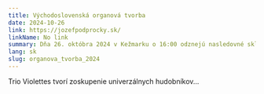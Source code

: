 ```yaml
---
title: Východoslovenská organová tvorba
date: 2024-10-26
link: https://jozefpodprocky.sk/
linkName: No link
summary: Dňa 26. októbra 2024 v Kežmarku o 16:00 odznejú nasledovné skladby v podaní Jána Fica: Suita rediviva (podľa zápisov v levočskom “Pestrom zborníku” zo XVII. stor.) op. 14 č. 5 a Fantázia III. (piccola) na sekvenciu „Veni Sancte Spiritus“ op. 65. Koncert sa uskutoční v dvoch častiach, prvá v Drevenom artikulárnom kostole a druhá v Novom evanjelickom kostole. 
lang: sk
slug: organova_tvorba_2024
---
```


Trio Violettes  tvorí zoskupenie univerzálnych hudobníkov...
